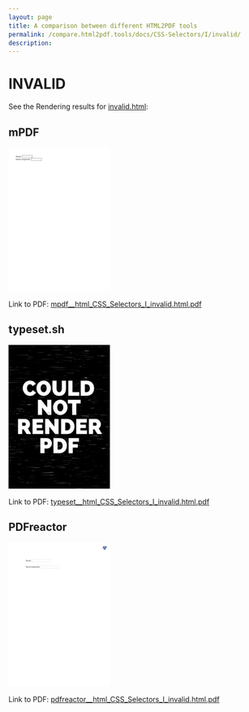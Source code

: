 ```yaml
---
layout: page
title: A comparison between different HTML2PDF tools
permalink: /compare.html2pdf.tools/docs/CSS-Selectors/I/invalid/
description: 
---
```


# INVALID

See the Rendering results for [invalid.html](/html/CSS%20Selectors/I/invalid.html):

## mPDF
![](mpdf__html_CSS_Selectors_I_invalid.html.png) 

Link to PDF: [mpdf__html_CSS_Selectors_I_invalid.html.pdf](mpdf__html_CSS_Selectors_I_invalid.html.pdf)

## typeset.sh
![](typeset__html_CSS_Selectors_I_invalid.html.png) 

Link to PDF: [typeset__html_CSS_Selectors_I_invalid.html.pdf](typeset__html_CSS_Selectors_I_invalid.html.pdf)

## PDFreactor
![](pdfreactor__html_CSS_Selectors_I_invalid.html.png) 

Link to PDF: [pdfreactor__html_CSS_Selectors_I_invalid.html.pdf](pdfreactor__html_CSS_Selectors_I_invalid.html.pdf)
